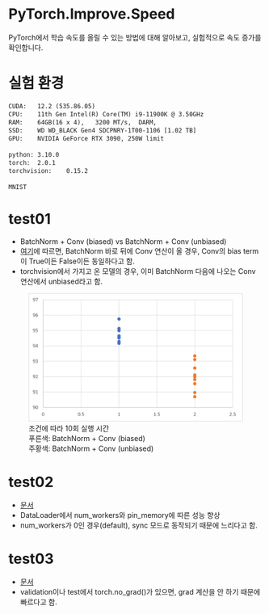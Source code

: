 # PyTorch.Improve.Speed
PyTorch에서 학습 속도를 올릴 수 있는 방법에 대해 알아보고, 실험적으로 속도 증가를 확인합니다.


# 실험 환경
```
CUDA:   12.2 (535.86.05)
CPU:    11th Gen Intel(R) Core(TM) i9-11900K @ 3.50GHz
RAM:    64GB(16 x 4),   3200 MT/s,  DARM, 
SSD:    WD WD_BLACK Gen4 SDCPNRY-1T00-1106 [1.02 TB]
GPU:    NVIDIA GeForce RTX 3090, 250W limit

python: 3.10.0
torch:  2.0.1
torchvision:    0.15.2

MNIST
```

# test01
* BatchNorm + Conv (biased) vs BatchNorm + Conv (unbiased)
* <a href="https://tutorials.pytorch.kr/recipes/recipes/tuning_guide.html#disable-bias-for-convolutions-directly-followed-by-a-batch-norm">여기</a>에 따르면, BatchNorm 바로 뒤에 Conv 연산이 올 경우, Conv의 bias term이 True이든 False이든 동일하다고 함.
* torchvision에서 가지고 온 모델의 경우, 이미 BatchNorm 다음에 나오는 Conv 연산에서 unbiased라고 함.
<figure>
    <img src="docs/images/test01.png">
    <figcaption>
    조건에 따라 10회 실행 시간 <br>
    푸른색: BatchNorm + Conv (biased) <br>
    주황색: BatchNorm + Conv (unbiased)
    </figcaption>
</figure>

# test02
* <a href="https://tutorials.pytorch.kr/recipes/recipes/tuning_guide.html#enable-async-data-loading-and-augmentation">문서</a>
* DataLoader에서 num_workers와 pin_memory에 따른 성능 향상
* num_workers가 0인 경우(default), sync 모드로 동작되기 때문에 느리다고 함.

# test03
* <a href="https://tutorials.pytorch.kr/recipes/recipes/tuning_guide.html#disable-gradient-calculation-for-validation-or-inference">문서</a>
* validation이나 test에서 torch.no_grad()가 있으면, grad 계산을 안 하기 때문에 빠르다고 함.
